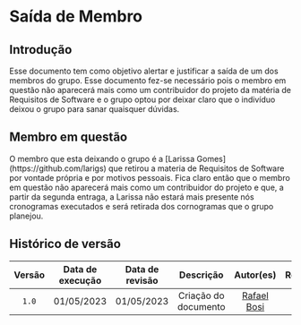 # Saída de Membro

## Introdução

<div style="align:justify">
    Esse documento tem como objetivo alertar e justificar a saída de um dos membros do grupo. Esse documento fez-se necessário pois o membro em questão não aparecerá mais como um contribuidor do projeto da matéria de Requisitos de Software e o grupo optou por deixar claro que o indivíduo deixou o grupo para sanar quaisquer dúvidas.
</div>

## Membro em questão

<div style="align:justify">
    O membro que esta deixando o grupo é a [Larissa Gomes](https://github.com/larigs) que retirou a materia de Requisitos de Software por vontade própria e por motivos pessoais. Fica claro então que o membro em questão não aparecerá mais como um contribuidor do projeto e que, a partir da segunda entraga, a Larissa não estará mais presente nós cronogramas executados e será retirada dos cornogramas que o grupo planejou. 
</div>

## Histórico de versão

| Versão | Data de execução  | Data de revisão |  Descrição    | Autor(es)     |  Revisor(es)  |
| :----: | :---------------: | :-------------: | :-----------: | :-----------: | :-----------: |
| `1.0` | 01/05/2023 | 01/05/2023 | Criação do documento | [Rafael Bosi](https://github.com/StrangeUnit28) | [Larissa Gomes](https://github.com/larigs) |
